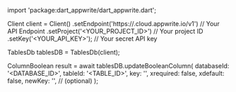 import 'package:dart_appwrite/dart_appwrite.dart';

Client client = Client()
    .setEndpoint('https://<REGION>.cloud.appwrite.io/v1') // Your API Endpoint
    .setProject('<YOUR_PROJECT_ID>') // Your project ID
    .setKey('<YOUR_API_KEY>'); // Your secret API key

TablesDb tablesDB = TablesDb(client);

ColumnBoolean result = await tablesDB.updateBooleanColumn(
    databaseId: '<DATABASE_ID>',
    tableId: '<TABLE_ID>',
    key: '',
    xrequired: false,
    xdefault: false,
    newKey: '', // (optional)
);
